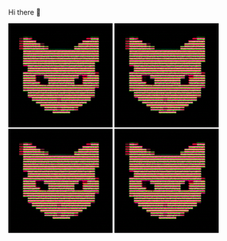 Hi there 👋

<p float="left">
<!--startimg--><img src=https://raw.githubusercontent.com/Sceleratis/Sceleratis/main/.github/images/d-2.gif height=210; width=210; align=left; alt=Woops. Guess the image failed... /><!--endimg-->
<!--startimg--><img src=https://raw.githubusercontent.com/Sceleratis/Sceleratis/main/.github/images/d-2.gif height=210; width=210; align=left; alt=Woops. Guess the image failed... /><!--endimg-->
<!--startimg--><img src=https://raw.githubusercontent.com/Sceleratis/Sceleratis/main/.github/images/d-2.gif height=210; width=210; align=left; alt=Woops. Guess the image failed... /><!--endimg-->
<!--startimg--><img src=https://raw.githubusercontent.com/Sceleratis/Sceleratis/main/.github/images/d-2.gif height=210; width=210; align=left; alt=Woops. Guess the image failed... /><!--endimg-->
</p>

